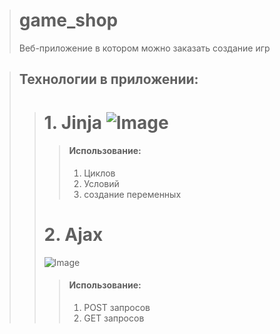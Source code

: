 > # game_shop
> Веб-приложение в котором можно заказать создание игр

> ## Технологии в приложении:
>> # 1. Jinja  ![Image](https://waksoft.susu.ru/wp-content/uploads/2021/04/transparant-jinja.png)
>>> #### Использование:
>>> 1. Циклов
>>> 2. Условий
>>> 3. создание переменных
>> # 2. Ajax
>> ![Image](https://cdn-icons-png.flaticon.com/512/1183/1183690.png)
>>> #### Использование:
>>> 1. POST запросов
>>> 2. GET запросов

  
  
